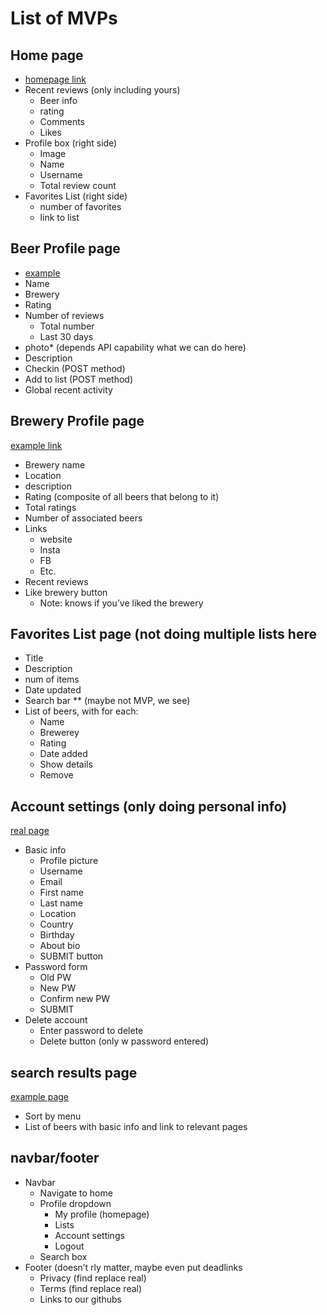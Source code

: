 # List of MVPs

## Home page 
* [homepage link](https://untappd.com/home)
* Recent reviews (only including yours)
  * Beer info
  * rating
  * Comments 
  * Likes 
* Profile box (right side)
  * Image 
  * Name 
  * Username 
  * Total review count 
* Favorites List (right side)
  * number of favorites 
  * link to list

## Beer Profile page
* [example](https://untappd.com/b/brooklyn-brewery-brooklyn-lager/3558)
* Name
* Brewery 
* Rating 
* Number of reviews 
  * Total number
  * Last 30 days
* photo* (depends API capability what we can do here)
* Description
* Checkin (POST method)
* Add to list (POST method)
* Global recent activity 
 
## Brewery Profile page 
[example link](https://untappd.com/BrouwerijHuyghe)
* Brewery name 
* Location 
* description
* Rating (composite of all beers that belong to it)
* Total ratings 
* Number of associated beers 
* Links 
  * website
  * Insta
  * FB
  * Etc. 
* Recent reviews 
* Like brewery button
  * Note: knows if you’ve liked the brewery 
 
## Favorites List page (not doing multiple lists here
* Title 
* Description
* num of items 
* Date updated 
* Search bar ** (maybe not MVP, we see)
* List of beers, with for each:  
  * Name
  * Brewerey
  * Rating 
  * Date added 
  * Show details 
  * Remove 
 
## Account settings (only doing personal info) 
[real page](https://untappd.com/account/settings)
* Basic info 
  * Profile picture 
  * Username
  * Email 
  * First name 
  * Last name 
  * Location 
  * Country 
  * Birthday
  * About bio 
  * SUBMIT button 
* Password form 
  * Old PW 
  * New PW 
  * Confirm new PW 
  * SUBMIT 
* Delete account 
  * Enter password to delete 
  * Delete button (only w password entered)
 
## search results page
[example page](https://untappd.com/search?q=ipa&type=beer)
* Sort by menu
* List of beers with basic info and link to relevant pages
 
## navbar/footer 
* Navbar 
  * Navigate to home 
  * Profile dropdown 
    * My profile (homepage)
    * Lists 
    * Account settings 
    * Logout 
  * Search box 
* Footer (doesn’t rly matter, maybe even put deadlinks 
  * Privacy (find replace real)
  * Terms (find replace real)
  * Links to our githubs
